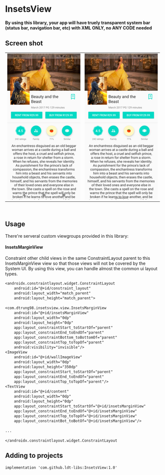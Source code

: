 # InsetsView
**By using this library, your app will have truely transparent system bar (status bar, navigation bar, etc) with XML ONLY, no ANY CODE needed**

## Screen shot

<div align="center">
  <table align="center" border="0" >
  <tr>
    <td> <img width="360"
src="https://raw.githubusercontent.com/dtrung98/Source/master/9ff8de686f469018c957.jpg"/></td>
    <td> <img width="360"
src="https://raw.githubusercontent.com/dtrung98/Source/master/54c689ea37c4c89a91d5.jpg"/></td>
  </tr>
</table>
  </div>
</br>

## Usage
There're serveral custom viewgroups provided in this library:

 #### InsetsMarginView
 
Constraint other child views in the same ConstraintLayout parent to this InsetsMarginView view so that those views will not be covered by the System UI. By using this view, you can handle almost the common ui layout types.

```
<androidx.constraintlayout.widget.ConstraintLayout
    android:id="@+id/constraint_layout"
    android:layout_width="match_parent"
    android:layout_height="match_parent">

<com.dtrung98.insetsview.view.InsetsMarginView
    android:id="@+id/insetsMarginView"
    android:layout_width="0dp"
    android:layout_height="0dp"
    app:layout_constraintStart_toStartOf="parent"
    app:layout_constraintEnd_toEndOf="parent"
    app:layout_constraintBottom_toBottomOf="parent"
    app:layout_constraintTop_toTopOf="parent"
    android:visibility="invisible"/>
<ImageView
    android:id="@+id/wallImageView"
    android:layout_width="0dp"
    android:layout_height="350dp"
    app:layout_constraintStart_toStartOf="parent"
    app:layout_constraintEnd_toEndOf="parent"
    app:layout_constraintTop_toTopOf="parent"/>
<TextView
    android:id="@+id/content"
    android:layout_width="0dp"
    android:layout_height="0dp"
    app:layout_constraintStart_toStartOf="@+id/insetsMarginView"
    app:layout_constraintEnd_toEndOf="@+id/insetsMarginView"
    app:layout_constraintTop_toTopOf="@+id/insetsMarginView"
    app:layout_constraintBot_toBotOf="@+id/insetsMarginView"/>

...

</androidx.constraintlayout.widget.ConstraintLayout
```

## Adding to projects
```
implementation 'com.github.ldt-libs:InsetsView:1.0'
```
